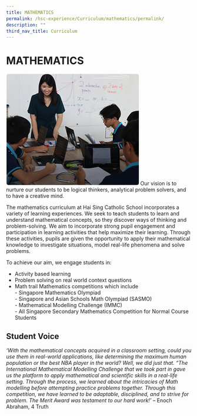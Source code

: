 ```yaml
---
title: MATHEMATICS
permalink: /hsc-experience/Curriculum/mathematics/permalink/
description: ""
third_nav_title: Curriculum
---
```

MATHEMATICS
===========
![Mathematics](/images/Curriculum/Maths.png)
Our vision is to nurture our students to be logical thinkers, analytical problem solvers, and to have a creative mind.  
  
The mathematics curriculum at Hai Sing Catholic School incorporates a variety of learning experiences. We seek to teach students to learn and understand mathematical concepts, so they discover ways of thinking and problem-solving. We aim to incorporate strong pupil engagement and participation in learning activities that help maximize their learning. Through these activities, pupils are given the opportunity to apply their mathematical knowledge to investigate situations, model real-life phenomena and solve problems.  
  
To achieve our aim, we engage students in:  

*   Activity based learning
*   Problem solving on real world context questions
*   Math trail Mathematics competitions which include  
    \- Singapore Mathematics Olympiad  
    \- Singapore and Asian Schools Math Olympiad (SASMO)  
    \- Mathematical Modelling Challenge (IMMC)  
    \- All Singapore Secondary Mathematics Competition for Normal Course Students

Student Voice
-------------

_‘With the mathematical concepts acquired in a classroom setting, could you use them in real-world applications, like determining the maximum human population or the best NBA player in the world? Well, we did just that. “The International Mathematical Modelling Challenge that we took part in gave us the platform to apply mathematical and scientific skills in a real-life setting. Through the process, we learned about the intricacies of Math modelling before attempting practice problems together. Through this competition, we have learned to be adaptable, disciplined, and to strive for problem. The Merit Award was testament to our hard work!’_ – Enoch Abraham, 4 Truth